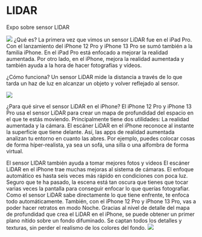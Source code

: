 # LIDAR
Expo sobre sensor LIDAR

![]("C:\Users\jcobr\Downloads\lidar1.jpg")
¿Qué es?
La primera vez que vimos un sensor LiDAR fue en el iPad Pro. Con el lanzamiento del iPhone 12 Pro y iPhone 13 Pro se sumó también a la familia iPhone. En el iPad Pro está enfocado a mejorar la realidad aumentada. Por otro lado, en el iPhone, mejora la realidad aumentada y también ayuda a la hora de hacer fotografías y vídeos.

¿Cómo funciona?
Un sensor LiDAR mide la distancia a través de lo que tarda un haz de luz en alcanzar un objeto y volver reflejado al sensor.

![]("C:\Users\jcobr\Downloads\lidar2.jpg")

¿Para qué sirve el sensor LiDAR en el iPhone?
El iPhone 12 Pro y iPhone 13 Pro usa el sensor LiDAR para crear un mapa de profundidad del espacio en el que te estás moviendo. Principalmente tiene dos utilidades: La realidad aumentada y la cámara. 
El escáner LiDAR en el iPhone reconoce al instante la superficie que tiene delante. Así, las apps de realidad aumentada analizan tu entorno en cuanto las abres. Por ejemplo, puedes colocar cosas de forma híper-realista, ya sea un sofá, una silla o una alfombra de forma virtual.

El sensor LIDAR también ayuda a tomar mejores fotos y videos
El escáner LiDAR en el iPhone trae muchas mejoras al sistema de cámaras. El enfoque automático es hasta seis veces más rápido en condiciones con poca luz. Seguro que te ha pasado, la escena está tan oscura que tienes que tocar varias veces la pantalla para conseguir enfocar lo que querías fotografiar. Como el sensor LiDAR sabe directamente lo que tiene enfrente, te enfoca todo automáticamente.
También, con el iPhone 12 Pro y iPhone 13 Pro, vas a poder hacer retratos en modo Noche. Gracias al nivel de detalle del mapa de profundidad que crea el LiDAR en el iPhone, se puede obtener un primer plano nítido sobre un fondo difuminado. Se captan todos los detalles y texturas, sin perder el realismo de los colores del fondo.
![]("C:\Users\jcobr\Downloads\lidar3.jpg")
